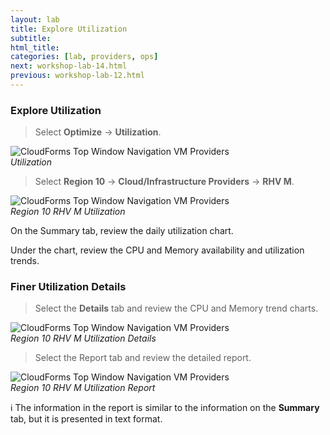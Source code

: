 ```yaml
---
layout: lab
title: Explore Utilization
subtitle:
html_title:
categories: [lab, providers, ops]
next: workshop-lab-14.html
previous: workshop-lab-12.html
---
```


### Explore Utilization

> Select **Optimize** → **Utilization**.

<img alt="CloudForms Top Window Navigation VM Providers" src="{{ site.baseurl }}/www-default/screenshots/cfme-nav-opt-util.png"/><br/>
*Utilization*

> Select **Region 10** → **Cloud/Infrastructure Providers** → **RHV M**.

<img alt="CloudForms Top Window Navigation VM Providers" src="{{ site.baseurl }}/www-default/screenshots/cfme-nav-opt-util-reg10.png"/><br/>
*Region 10 RHV M Utilization*

On the Summary tab, review the daily utilization chart.

Under the chart, review the CPU and Memory availability and utilization trends.

### Finer Utilization Details

> Select the **Details** tab and review the CPU and Memory trend charts.

<img alt="CloudForms Top Window Navigation VM Providers" src="{{ site.baseurl }}/www-default/screenshots/cfme-nav-opt-util-reg10-details.png"/><br/>
*Region 10 RHV M Utilization Details*

> Select the Report tab and review the detailed report.  

<img alt="CloudForms Top Window Navigation VM Providers" src="{{ site.baseurl }}/www-default/screenshots/cfme-nav-opt-util-reg10-report.png"/><br/>
*Region 10 RHV M Utilization Report*

:information_source: The information in the report is similar to the information on the **Summary** tab, but it is presented in text format.
